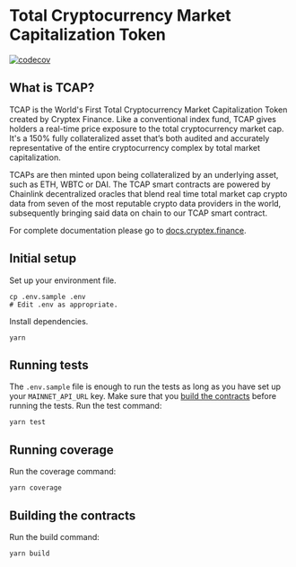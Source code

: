 # Total Cryptocurrency Market Capitalization Token

[![codecov](https://codecov.io/gh/cryptexglobal/contracts/branch/master/graph/badge.svg?token=BP6UPE7IJ6)](https://codecov.io/gh/cryptexglobal/contracts)

## What is TCAP?

TCAP is the World's First Total Cryptocurrency Market Capitalization Token created by Cryptex Finance. Like a conventional index fund, TCAP gives holders a real-time price exposure to the total cryptocurrency market cap. It's a 150% fully collateralized asset that’s both audited and accurately representative of the entire cryptocurrency complex by total market capitalization.

TCAPs are then minted upon being collateralized by an underlying asset, such as ETH, WBTC or DAI. The TCAP smart contracts are powered by Chainlink decentralized oracles that blend real time total market cap crypto data from seven of the most reputable crypto data providers in the world, subsequently bringing said data on chain to our TCAP smart contract.

For complete documentation please go to [docs.cryptex.finance](https://docs.cryptex.finance).

## Initial setup

Set up your environment file.

```
cp .env.sample .env
# Edit .env as appropriate.
```

Install dependencies.

```
yarn
```

## Running tests

The `.env.sample` file is enough to run the tests as long as you have set up your `MAINNET_API_URL` key.
Make sure that you [build the contracts](#building-the-contracts) before running the tests. Run the test command:

```
yarn test
```

## Running coverage

Run the coverage command:

```
yarn coverage
```

## Building the contracts

Run the build command:

```
yarn build
```
